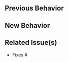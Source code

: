 <!--
Thank you for submitting a pull request!

Please verify that:
* [ ] Code is up-to-date with the `master` branch
* [ ] Your changes are covered by tests (if possible)
* [ ] You've run `yarn change` locally


PR flow tips:
* [ ] Try to start with a Draft PR
* [ ] Once you're ready (ideally the pipeline is passing) promote your PR to Ready for Review. This step will auto-assign reviewers for your PR.
-->

## Previous Behavior

<!-- This is the behavior we have today -->

## New Behavior

<!-- This is the behavior we should expect with the changes in this PR -->

## Related Issue(s)

<!-- Please link the issue being fixed so it gets closed when this is merged. -->

* Fixes #
